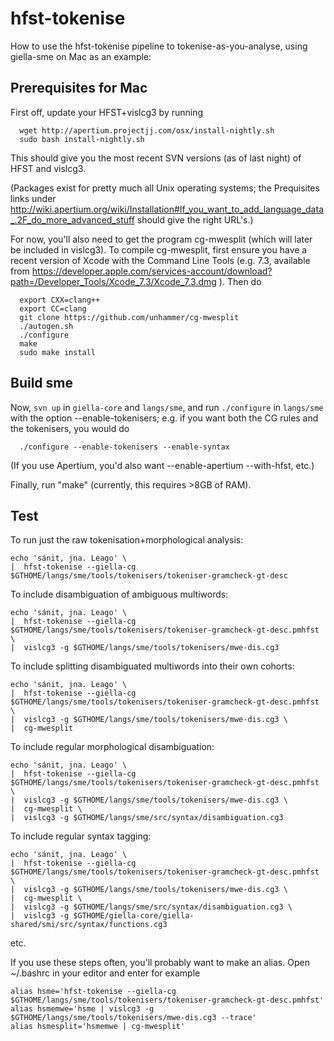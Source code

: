 # hfst-tokenise

How to use the hfst-tokenise pipeline to tokenise-as-you-analyse, using
giella-sme on Mac as an example:

## Prerequisites for Mac

First off, update your HFST+vislcg3 by running

```
  wget http://apertium.projectjj.com/osx/install-nightly.sh
  sudo bash install-nightly.sh
```

This should give you the most recent SVN versions (as of last night) of HFST
and vislcg3.

(Packages exist for pretty much all Unix operating systems; the Prequisites
links under
http://wiki.apertium.org/wiki/Installation#If_you_want_to_add_language_data_.2F_do_more_advanced_stuff
should give the right URL's.)

For now, you'll also need to get the program cg-mwesplit (which will
later be included in vislcg3). To compile cg-mwesplit, first ensure
you have a recent version of Xcode with the Command Line Tools (e.g.
7.3, available from
https://developer.apple.com/services-account/download?path=/Developer_Tools/Xcode_7.3/Xcode_7.3.dmg
). Then do

```
  export CXX=clang++
  export CC=clang
  git clone https://github.com/unhammer/cg-mwesplit
  ./autogen.sh
  ./configure
  make
  sudo make install
```

## Build sme

Now, `svn up` in `giella-core` and `langs/sme`, and run `./configure` in
`langs/sme` with the option --enable-tokenisers; e.g. if you want both the
CG rules and the tokenisers, you would do

```
  ./configure --enable-tokenisers --enable-syntax
```

(If you use Apertium, you'd also want --enable-apertium --with-hfst,
etc.)

Finally, run "make" (currently, this requires >8GB of RAM).

## Test

To run just the raw tokenisation+morphological analysis:

```
echo 'sánit, jna. Leago' \
|  hfst-tokenise --giella-cg $GTHOME/langs/sme/tools/tokenisers/tokeniser-gramcheck-gt-desc
```

To include disambiguation of ambiguous multiwords:

```
echo 'sánit, jna. Leago' \
|  hfst-tokenise --giella-cg $GTHOME/langs/sme/tools/tokenisers/tokeniser-gramcheck-gt-desc.pmhfst \
|  vislcg3 -g $GTHOME/langs/sme/tools/tokenisers/mwe-dis.cg3
```

To include splitting disambiguated multiwords into their own cohorts:

```
echo 'sánit, jna. Leago' \
|  hfst-tokenise --giella-cg $GTHOME/langs/sme/tools/tokenisers/tokeniser-gramcheck-gt-desc.pmhfst \
|  vislcg3 -g $GTHOME/langs/sme/tools/tokenisers/mwe-dis.cg3 \
|  cg-mwesplit
```

To include regular morphological disambiguation:

```
echo 'sánit, jna. Leago' \
|  hfst-tokenise --giella-cg $GTHOME/langs/sme/tools/tokenisers/tokeniser-gramcheck-gt-desc.pmhfst \
|  vislcg3 -g $GTHOME/langs/sme/tools/tokenisers/mwe-dis.cg3 \
|  cg-mwesplit \
|  vislcg3 -g $GTHOME/langs/sme/src/syntax/disambiguation.cg3
```

To include regular syntax tagging:

```
echo 'sánit, jna. Leago' \
|  hfst-tokenise --giella-cg $GTHOME/langs/sme/tools/tokenisers/tokeniser-gramcheck-gt-desc.pmhfst \
|  vislcg3 -g $GTHOME/langs/sme/tools/tokenisers/mwe-dis.cg3 \
|  cg-mwesplit \
|  vislcg3 -g $GTHOME/langs/sme/src/syntax/disambiguation.cg3 \
|  vislcg3 -g $GTHOME/giella-core/giella-shared/smi/src/syntax/functions.cg3
```

etc.

If you use these steps often, you'll probably want to make an alias. Open
~/.bashrc in your editor and enter for example

```
alias hsme='hfst-tokenise --giella-cg $GTHOME/langs/sme/tools/tokenisers/tokeniser-gramcheck-gt-desc.pmhfst'
alias hsmemwe='hsme | vislcg3 -g $GTHOME/langs/sme/tools/tokenisers/mwe-dis.cg3 --trace'
alias hsmesplit='hsmemwe | cg-mwesplit'
```
